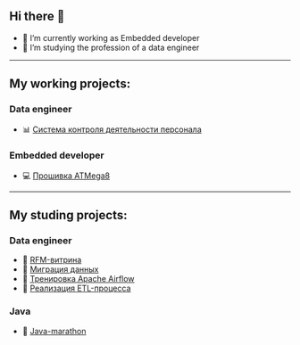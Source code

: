 ## Hi there 👋

- 🔭 I’m currently working as Embedded developer
- 🌱 I’m studying the profession of a data engineer

***

## My working projects:
### Data engineer
- 📊 <a href="https://github.com/Djammer97/grant_department/">Система контроля деятельности персонала</a>

### Embedded developer
- 💻 <a href="https://github.com/Djammer97/Test/">Прошивка ATMega8</a>

***
## My studing projects:
### Data engineer
- 📝 <a href="https://github.com/Djammer97/di_project_1/">RFM-витрина</a>
- 📝 <a href="https://github.com/Djammer97/di_project_2/">Миграция данных</a>
- 📝 <a href="https://github.com/Djammer97/di_project_3/">Тренировка Apache Airflow</a>
- 📝 <a href="https://github.com/Djammer97/di_project_4/">Реализация ETL-процесса</a>
### Java
- 📝 <a href="https://github.com/Djammer97/training/">Java-marathon</a>

